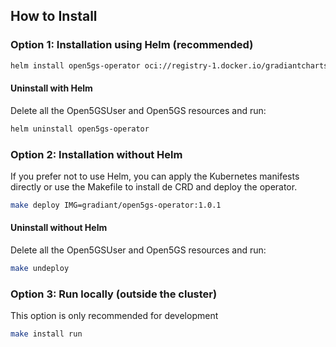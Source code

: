## How to Install

### Option 1: Installation using Helm (recommended)
```bash
helm install open5gs-operator oci://registry-1.docker.io/gradiantcharts/open5gs-operator --version 1.0.1
```

#### Uninstall with Helm

Delete all the Open5GSUser and Open5GS resources and run:

```bash
helm uninstall open5gs-operator 
   ```

### Option 2: Installation without Helm

If you prefer not to use Helm, you can apply the Kubernetes manifests directly or use the Makefile to install de CRD and deploy the operator.

```bash
make deploy IMG=gradiant/open5gs-operator:1.0.1
```

#### Uninstall without Helm

Delete all the Open5GSUser and Open5GS resources and run:

```bash
make undeploy
```

### Option 3: Run locally (outside the cluster)

This option is only recommended for development

```bash
make install run
```